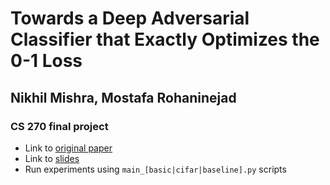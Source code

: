 # Towards a Deep Adversarial Classifier that Exactly Optimizes the 0-1 Loss
## Nikhil Mishra, Mostafa Rohaninejad
### CS 270 final project

* Link to [original paper](http://auai.org/uai2015/proceedings/papers/33.pdf)
* Link to [slides](./270_adversarial.pdf)
* Run experiments using `main_[basic|cifar|baseline].py` scripts
